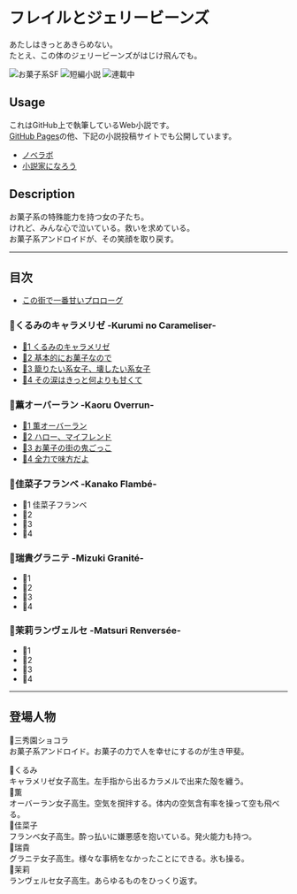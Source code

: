 フレイルとジェリービーンズ
========================

あたしはきっとあきらめない。  
たとえ、この体のジェリービーンズがはじけ飛んでも。

![お菓子系SF](https://img.shields.io/badge/%E3%82%B8%E3%83%A3%E3%83%B3%E3%83%AB-%E3%81%8A%E8%8F%93%E5%AD%90%E7%B3%BBSF-brightgreen.svg)
![短編小説](https://img.shields.io/badge/%E5%BD%A2%E5%BC%8F-%E7%9F%AD%E7%B7%A8%E5%B0%8F%E8%AA%AC-orange.svg)
![連載中](https://img.shields.io/badge/%E5%9F%B7%E7%AD%86%E7%8A%B6%E6%B3%81-%E9%80%A3%E8%BC%89%E4%B8%AD-red.svg)

## Usage

これはGitHub上で執筆しているWeb小説です。  
[GitHub Pages](https://8novels.github.io/jelly-beans/)の他、下記の小説投稿サイトでも公開しています。

* [ノベラボ](https://www.novelabo.com/authors/1923/series/208)
* [小説家になろう](https://ncode.syosetu.com/n3498ev/)

## Description

お菓子系の特殊能力を持つ女の子たち。  
けれど、みんな心で泣いている。救いを求めている。  
お菓子系アンドロイドが、その笑顔を取り戻す。

----

## 目次

* [この街で一番甘いプロローグ](episodes/001.md)

### 🍬くるみのキャラメリゼ -Kurumi no Carameliser-

* [🍬1 くるみのキャラメリゼ](episodes/002.md)
* [🍬2 基本的にお菓子なので](episodes/003.md)
* [🍬3 籠りたい系女子、壊したい系女子](episodes/004.md)
* [🍬4 その涙はきっと何よりも甘くて](episodes/005.md)


### 🍨薫オーバーラン -Kaoru Overrun-

* [🍨1 薫オーバーラン](episodes/006.md)
* [🍨2 ハロー、マイフレンド](episodes/007.md)
* [🍨3 お菓子の街の鬼ごっこ](episodes/008.md)
* [🍨4 全力で味方だよ](episodes/009.md)

### 🍰佳菜子フランベ -Kanako Flambé-

* 🍰1 佳菜子フランベ
* 🍰2
* 🍰3
* 🍰4

### 🍧瑞貴グラニテ -Mizuki Granité-

* 🍧1
* 🍧2
* 🍧3
* 🍧4

### 🍮茉莉ランヴェルセ -Matsuri Renversée-

* 🍮1
* 🍮2
* 🍮3
* 🍮4

----

## 登場人物

🍩三秀園ショコラ  
お菓子系アンドロイド。お菓子の力で人を幸せにするのが生き甲斐。

🍬くるみ  
キャラメリゼ女子高生。左手指から出るカラメルで出来た殻を纏う。  
🍨薫  
オーバーラン女子高生。空気を撹拌する。体内の空気含有率を操って空も飛べる。  
🍰佳菜子  
フランベ女子高生。酔っ払いに嫌悪感を抱いている。発火能力も持つ。  
🍧瑞貴  
グラニテ女子高生。様々な事柄をなかったことにできる。氷も操る。  
🍮茉莉  
ランヴェルセ女子高生。あらゆるものをひっくり返す。
